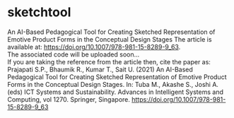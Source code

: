 # sketchtool
An AI-Based Pedagogical Tool for Creating Sketched Representation of Emotive Product Forms in the Conceptual Design Stages
The article is available at: https://doi.org/10.1007/978-981-15-8289-9_63.
</br>
The associated code will be uploaded soon...
</br>
If you are taking the reference from the article then,
cite the paper as:
Prajapati S.P., Bhaumik R., Kumar T., Sait U. (2021) An AI-Based Pedagogical Tool for Creating Sketched Representation of Emotive Product Forms in the Conceptual Design Stages. In: Tuba M., Akashe S., Joshi A. (eds) ICT Systems and Sustainability. Advances in Intelligent Systems and Computing, vol 1270. Springer, Singapore. https://doi.org/10.1007/978-981-15-8289-9_63

